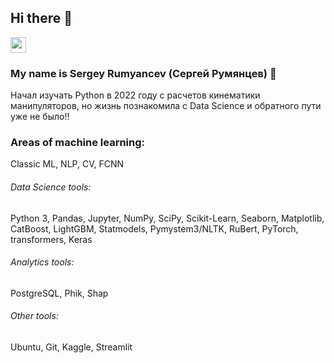 ## Hi there 👋

<p> <a href="https://t.me/sergalrum"><img src="https://img.shields.io/badge/-telegram-red?color=blue&logo=telegram&logoColor=white" height=25></a> </p>

### My name is Sergey Rumyancev (Сергей Румянцев) :raising_hand: 
Начал изучать Python в 2022 году с расчетов кинематики манипуляторов, но жизнь познакомила с Data Science и обратного пути уже не было!!

### Areas of machine learning:
Classic ML, NLP, CV, FCNN

###### Data Science tools:
Python 3, Pandas, Jupyter, NumPy, SciPy, Scikit-Learn, Seaborn, Matplotlib, CatBoost, LightGBM, Statmodels, Pymystem3/NLTK, RuBert, PyTorch, transformers, Keras

###### Analytics tools:
PostgreSQL, Phik, Shap

###### Other tools:
Ubuntu, Git, Kaggle, Streamlit
